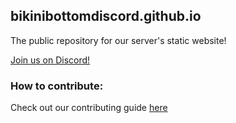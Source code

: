 ## bikinibottomdiscord.github.io

The public repository for our server's static website!

[Join us on Discord!](https://invite.bikinibottomdiscord.org)


### How to contribute:

Check out our contributing guide [here](https://bikinibottomdiscord.org/contributing)